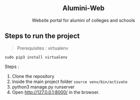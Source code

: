 
<p align="center">
  <h2 align="center">Alumini-Web</h2>
  <p align="center">Website portal for alumini of colleges and schools<p>
</p>



## Steps to run the project

> Prerequisites : virtualenv

```sudo pip3 install virtualenv```

Steps :
1) Clone the repository
2) Inside the main project folder
```source venv/bin/activate```
3) python3 manage.py runserver
4) Open http://127.0.0.1:8000/ in the browser.